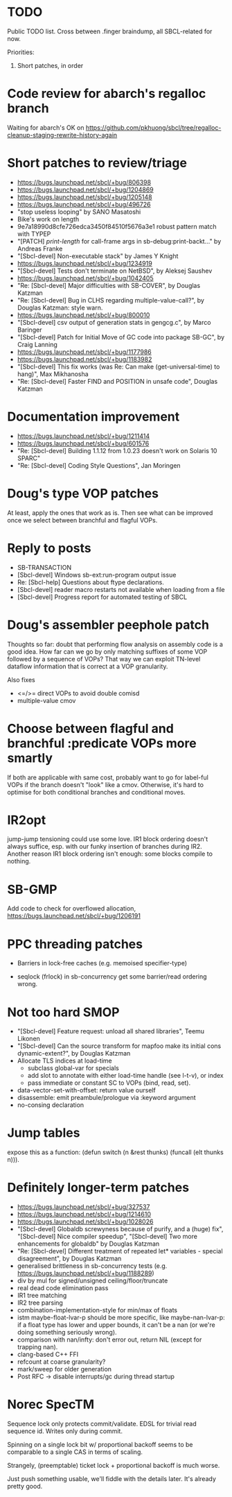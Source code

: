 TODO
====

Public TODO list. Cross between .finger braindump, all SBCL-related for now.

Priorities:

1. Short patches, in order

Code review for abarch's regalloc branch
=======

Waiting for abarch's OK on https://github.com/pkhuong/sbcl/tree/regalloc-cleanup-staging-rewrite-history-again

Short patches to review/triage
=======

* https://bugs.launchpad.net/sbcl/+bug/806398
* https://bugs.launchpad.net/sbcl/+bug/1204869
* https://bugs.launchpad.net/sbcl/+bug/1205148
* https://bugs.launchpad.net/sbcl/+bug/496726
* "stop useless looping" by SANO Masatoshi
* Bike's work on length
* 9e7a18990d8cfe726edca3450f84510f5676a3e1 robust pattern match with TYPEP
* "[PATCH] *print-length* for call-frame args in sb-debug:print-backt…" by Andreas Franke
* "[Sbcl-devel] Non-executable stack" by James Y Knight
* https://bugs.launchpad.net/sbcl/+bug/1234919
* "[Sbcl-devel] Tests don't terminate on NetBSD", by Aleksej Saushev
* https://bugs.launchpad.net/sbcl/+bug/1042405
* "Re: [Sbcl-devel] Major difficulties with SB-COVER", by Douglas Katzman
* "Re: [Sbcl-devel] Bug in CLHS regarding multiple-value-call?", by Douglas Katzman: style warn.
* https://bugs.launchpad.net/sbcl/+bug/800010
* "[Sbcl-devel] csv output of generation stats in gengcg.c", by Marco Baringer
* "[Sbcl-devel] Patch for Initial Move of GC code into package SB-GC", by Craig Lanning
* https://bugs.launchpad.net/sbcl/+bug/1177986
* https://bugs.launchpad.net/sbcl/+bug/1183982
* "[Sbcl-devel] This fix works (was Re: Can make (get-universal-time) to hang)", Max Mikhanosha
* "Re: [Sbcl-devel] Faster FIND and POSITION in unsafe code", Douglas Katzman

Documentation improvement
========
* https://bugs.launchpad.net/sbcl/+bug/1211414
* https://bugs.launchpad.net/sbcl/+bug/601576
* "Re: [Sbcl-devel] Building 1.1.12 from 1.0.23 doesn't work on Solaris 10 SPARC"
* "Re: [Sbcl-devel] Coding Style Questions", Jan Moringen

Doug's type VOP patches
=======

At least, apply the ones that work as is. Then see what can be improved once we select between branchful and
flagful VOPs.

Reply to posts
=======
*  SB-TRANSACTION
*  [Sbcl-devel] Windows sb-ext:run-program output issue
*  Re: [Sbcl-help] Questions about ftype declarations.
*  [Sbcl-devel] reader macro restarts not available when loading from a file
*  [Sbcl-devel] Progress report for automated testing of SBCL


Doug's assembler peephole patch
=======

Thoughts so far: doubt that performing flow analysis on assembly code is a good idea. How far can we go by only matching
suffixes of some VOP followed by a sequence of VOPs? That way we can exploit TN-level dataflow information that is correct
at a VOP granularity.

Also fixes
* <=/>= direct VOPs to avoid double comisd
* multiple-value cmov

Choose between flagful and branchful :predicate VOPs more smartly
======

If both are applicable with same cost, probably want to go for label-ful VOPs if the branch doesn't "look" like a cmov.
Otherwise, it's hard to optimise for both conditional branches and conditional moves.

IR2opt
======

jump-jump tensioning could use some love. IR1 block ordering doesn't always suffice, esp. with our funky insertion of
branches during IR2. Another reason IR1 block ordering isn't enough: some blocks compile to nothing.

SB-GMP
======

Add code to check for overflowed allocation, https://bugs.launchpad.net/sbcl/+bug/1206191

PPC threading patches
======
* Barriers in lock-free caches (e.g. memoised specifier-type)

* seqlock (frlock) in sb-concurrency get some barrier/read ordering wrong.

Not too hard SMOP
======
* "[Sbcl-devel] Feature request: unload all shared libraries", Teemu Likonen
* "[Sbcl-devel] Can the source transform for mapfoo make its initial cons dynamic-extent?", by Douglas Katzman
* Allocate TLS indices at load-time
     - subclass global-var for specials
     - add slot to annotate with either load-time handle (see l-t-v), or index
     - pass immediate or constant SC to VOPs (bind, read, set).
* data-vector-set-with-offset: return value ourself
* disassemble: emit preambule/prologue via :keyword argument
* no-consing declaration

Jump tables
=====
expose this as a function: (defun switch (n &rest thunks) (funcall (elt thunks n))).

Definitely longer-term patches
========
* https://bugs.launchpad.net/sbcl/+bug/327537
* https://bugs.launchpad.net/sbcl/+bug/1214610
* https://bugs.launchpad.net/sbcl/+bug/1028026
* "[Sbcl-devel] Globaldb screwyness because of purify, and a (huge) fix",
 "[Sbcl-devel] Nice compiler speedup",
 "[Sbcl-devel] Two more enhancements for globaldb" by Douglas Katzman
* "Re: [Sbcl-devel] Different treatment of repeated let* variables - special disagreement", by Douglas Katzman
* generalised brittleness in sb-concurrency tests (e.g. https://bugs.launchpad.net/sbcl/+bug/1188289)
* div by mul for signed/unsigned ceiling/floor/truncate
* real dead code elimination pass
* IR1 tree matching
* IR2 tree parsing
* combination-implementation-style for min/max of floats
* istm maybe-float-lvar-p should be more specific, like maybe-nan-lvar-p: if a float type
  has lower and upper bounds, it can't be a nan (or we're doing something seriously wrong).
* comparison with nan/infty: don't error out, return NIL (except for trapping nan).
* clang-based C++ FFI
* refcount at coarse granularity?
* mark/sweep for older generation
* Post RFC -> disable interrupts/gc during thread startup

Norec SpecTM
========

Sequence lock only protects commit/validate. EDSL for trivial read sequence id. Writes only during commit. 

Spinning on a single lock bit w/ proportional backoff seems to be comparable to a single CAS in terms of scaling.

Strangely, (preemptable) ticket lock + proportional backoff is much worse.

Just push something usable, we'll fiddle with the details later. It's already pretty good.
